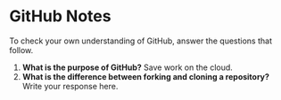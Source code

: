 # GitHub Notes

To check your own understanding of GitHub, answer the questions that follow.

1. **What is the purpose of GitHub?** Save work on the cloud.
1. **What is the difference between forking and cloning a repository?** Write your response here.